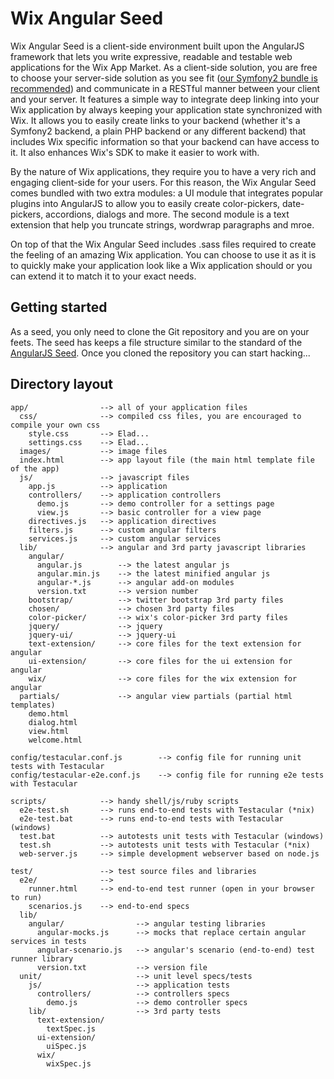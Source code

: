 Wix Angular Seed
=========

Wix Angular Seed is a client-side environment built upon the AngularJS framework that lets you write expressive, readable
and testable web applications for the Wix App Market. As a client-side solution, you are free to choose your server-side
solution as you see fit ([our Symfony2 bundle is recommended](https://github.com/ranm8/WixFrameworkBundle)) and communicate
in a RESTful manner between your client and your server. It features a simple way to integrate deep linking into your Wix
application by always keeping your application state synchronized with Wix. It allows you to easily create links to your
backend (whether it's a Symfony2 backend, a plain PHP backend or any different backend) that includes Wix specific information
so that your backend can have access to it. It also enhances Wix's SDK to make it easier to work with.

By the nature of Wix applications, they require you to have a very rich and engaging client-side for your users. For this
reason, the Wix Angular Seed comes bundled with two extra modules: a UI module that integrates popular plugins into AngularJS
to allow you to easily create color-pickers, date-pickers, accordions, dialogs and more. The second module is a text extension
that help you truncate strings, wordwrap paragraphs and mroe.

On top of that the Wix Angular Seed includes .sass files required to create the feeling of an amazing Wix application.
You can choose to use it as it is to quickly make your application look like a Wix application should or you can extend it
to match it to your exact needs.

Getting started
---------

As a seed, you only need to clone the Git repository and you are on your feets. The seed has keeps a file structure similar
to the standard of the [AngularJS Seed](https://github.com/angular/angular-seed). Once you cloned the repository you can start
hacking...

Directory layout
---------

    app/                --> all of your application files
      css/              --> compiled css files, you are encouraged to compile your own css
        style.css       --> Elad...
        settings.css    --> Elad...
      images/           --> image files
      index.html        --> app layout file (the main html template file of the app)
      js/               --> javascript files
        app.js          --> application
        controllers/    --> application controllers
          demo.js       --> demo controller for a settings page
          view.js       --> basic controller for a view page
        directives.js   --> application directives
        filters.js      --> custom angular filters
        services.js     --> custom angular services
      lib/              --> angular and 3rd party javascript libraries
        angular/
          angular.js        --> the latest angular js
          angular.min.js    --> the latest minified angular js
          angular-*.js      --> angular add-on modules
          version.txt       --> version number
        bootstrap/          --> twitter bootstrap 3rd party files
        chosen/             --> chosen 3rd party files
        color-picker/       --> wix's color-picker 3rd party files
        jquery/             --> jquery
        jquery-ui/          --> jquery-ui
        text-extension/     --> core files for the text extension for angular
        ui-extension/       --> core files for the ui extension for angular
        wix/                --> core files for the wix extension for angular
      partials/             --> angular view partials (partial html templates)
        demo.html
        dialog.html
        view.html
        welcome.html

    config/testacular.conf.js        --> config file for running unit tests with Testacular
    config/testacular-e2e.conf.js    --> config file for running e2e tests with Testacular

    scripts/            --> handy shell/js/ruby scripts
      e2e-test.sh       --> runs end-to-end tests with Testacular (*nix)
      e2e-test.bat      --> runs end-to-end tests with Testacular (windows)
      test.bat          --> autotests unit tests with Testacular (windows)
      test.sh           --> autotests unit tests with Testacular (*nix)
      web-server.js     --> simple development webserver based on node.js

    test/               --> test source files and libraries
      e2e/              -->
        runner.html     --> end-to-end test runner (open in your browser to run)
        scenarios.js    --> end-to-end specs
      lib/
        angular/                --> angular testing libraries
          angular-mocks.js      --> mocks that replace certain angular services in tests
          angular-scenario.js   --> angular's scenario (end-to-end) test runner library
          version.txt           --> version file
      unit/                     --> unit level specs/tests
        js/                     --> application tests
          controllers/          --> controllers specs
            demo.js             --> demo controller specs
        lib/                    --> 3rd party tests
          text-extension/
            textSpec.js
          ui-extension/
            uiSpec.js
          wix/
            wixSpec.js